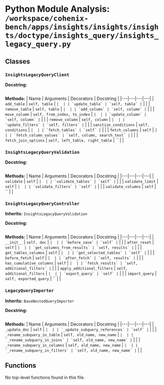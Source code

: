 # Python Module Analysis: `/workspace/cohenix-bench/apps/insights/insights/insights/doctype/insights_query/insights_legacy_query.py`

## Classes

### `InsightsLegacyQueryClient`


**Docstring:**
```

```

**Methods:**
| Name | Arguments | Decorators | Docstring |
|---|---|---|---|
| `add_table` | `self, table` | `` |  |
| `update_table` | `self, table` | `` |  |
| `remove_table` | `self, table` | `` |  |
| `add_column` | `self, column` | `` |  |
| `move_column` | `self, from_index, to_index` | `` |  |
| `update_column` | `self, column` | `` |  |
| `remove_column` | `self, column` | `` |  |
| `update_filters` | `self, filters` | `` |  |
| `sanitize_conditions` | `self, conditions` | `` |  |
| `fetch_tables` | `self` | `` |  |
| `fetch_columns` | `self` | `` |  |
| `fetch_column_values` | `self, column, search_text` | `` |  |
| `fetch_join_options` | `self, left_table, right_table` | `` |  |


### `InsightsLegacyQueryValidation`


**Docstring:**
```

```

**Methods:**
| Name | Arguments | Decorators | Docstring |
|---|---|---|---|
| `validate` | `self` | `` |  |
| `validate_tables` | `self` | `` |  |
| `validate_limit` | `self` | `` |  |
| `validate_filters` | `self` | `` |  |
| `validate_columns` | `self` | `` |  |


### `InsightsLegacyQueryController`
**Inherits:** `InsightsLegacyQueryValidation`


**Docstring:**
```

```

**Methods:**
| Name | Arguments | Decorators | Docstring |
|---|---|---|---|
| `__init__` | `self, doc` | `` |  |
| `before_save` | `self` | `` |  |
| `after_reset` | `self` | `` |  |
| `get_columns_from_results` | `self, results` | `` |  |
| `get_tables_columns` | `self` | `` |  |
| `get_selected_tables` | `self` | `` |  |
| `before_fetch` | `self` | `` |  |
| `after_fetch` | `self, results` | `` |  |
| `has_cumulative_columns` | `self` | `` |  |
| `fetch_results` | `self, additional_filters` | `` |  |
| `apply_additional_filters` | `self, additional_filters` | `` |  |
| `export_query` | `self` | `` |  |
| `import_query` | `self, exported_query` | `` |  |


### `LegacyQueryImporter`
**Inherits:** `BaseNestedQueryImporter`


**Docstring:**
```

```

**Methods:**
| Name | Arguments | Decorators | Docstring |
|---|---|---|---|
| `_update_doc` | `self` | `` |  |
| `_update_subquery_references` | `self` | `` |  |
| `_rename_subquery_in_table` | `self, old_name, new_name` | `` |  |
| `_rename_subquery_in_joins` | `self, old_name, new_name` | `` |  |
| `_rename_subquery_in_columns` | `self, old_name, new_name` | `` |  |
| `_rename_subquery_in_filters` | `self, old_name, new_name` | `` |  |





## Functions

No top-level functions found in this file.
